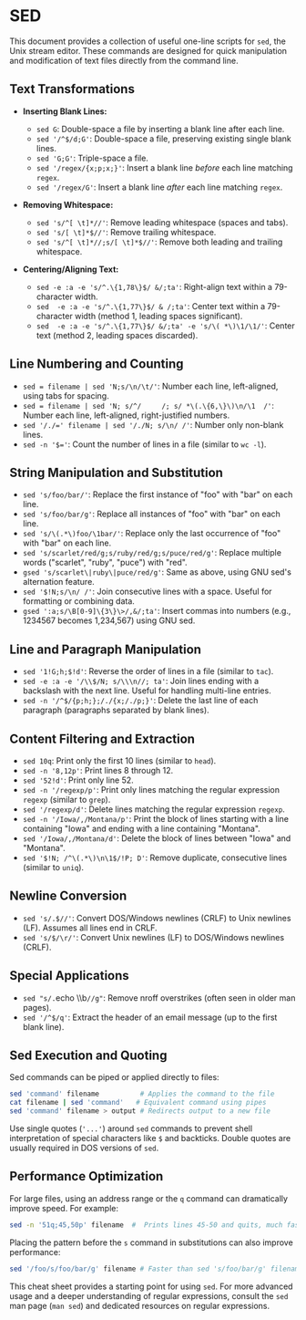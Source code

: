 # SED

This document provides a collection of useful one-line scripts for `sed`, the Unix stream editor.  These commands are designed for quick manipulation and modification of text files directly from the command line.

## Text Transformations

* **Inserting Blank Lines:**

    * `sed G`: Double-space a file by inserting a blank line after each line.
    * `sed '/^$/d;G'`: Double-space a file, preserving existing single blank lines.
    * `sed 'G;G'`: Triple-space a file.
    * `sed '/regex/{x;p;x;}'`: Insert a blank line *before* each line matching `regex`.
    * `sed '/regex/G'`: Insert a blank line *after* each line matching `regex`.

* **Removing Whitespace:**

    * `sed 's/^[ \t]*//'`: Remove leading whitespace (spaces and tabs).
    * `sed 's/[ \t]*$//'`: Remove trailing whitespace.
    * `sed 's/^[ \t]*//;s/[ \t]*$//'`: Remove both leading and trailing whitespace.

* **Centering/Aligning Text:**

    * `sed -e :a -e 's/^.\{1,78\}$/ &/;ta'`: Right-align text within a 79-character width.
    * `sed  -e :a -e 's/^.\{1,77\}$/ & /;ta'`: Center text within a 79-character width (method 1, leading spaces significant).
    * `sed  -e :a -e 's/^.\{1,77\}$/ &/;ta' -e 's/\( *\)\1/\1/'`: Center text (method 2, leading spaces discarded).


## Line Numbering and Counting

* `sed = filename | sed 'N;s/\n/\t/'`: Number each line, left-aligned, using tabs for spacing.
* `sed = filename | sed 'N; s/^/     /; s/ *\(.\{6,\}\)\n/\1  /'`: Number each line, left-aligned, right-justified numbers.
* `sed '/./=' filename | sed '/./N; s/\n/ /'`: Number only non-blank lines.
* `sed -n '$='`: Count the number of lines in a file (similar to `wc -l`).

## String Manipulation and Substitution

* `sed 's/foo/bar/'`: Replace the first instance of "foo" with "bar" on each line.
* `sed 's/foo/bar/g'`: Replace all instances of "foo" with "bar" on each line.
* `sed 's/\(.*\)foo/\1bar/'`: Replace only the last occurrence of "foo" with "bar" on each line.
* `sed 's/scarlet/red/g;s/ruby/red/g;s/puce/red/g'`: Replace multiple words ("scarlet", "ruby", "puce") with "red".
* `gsed 's/scarlet\|ruby\|puce/red/g'`:  Same as above, using GNU sed's alternation feature.
* `sed '$!N;s/\n/ /'`: Join consecutive lines with a space. Useful for formatting or combining data.
* `gsed ':a;s/\B[0-9]\{3\}\>/,&/;ta'`: Insert commas into numbers (e.g., 1234567 becomes 1,234,567) using GNU sed.


## Line and Paragraph Manipulation

* `sed '1!G;h;$!d'`: Reverse the order of lines in a file (similar to `tac`).
* `sed -e :a -e '/\\$/N; s/\\\n//; ta'`: Join lines ending with a backslash with the next line. Useful for handling multi-line entries.
* `sed -n '/^$/{p;h;};/./{x;/./p;}'`: Delete the last line of each paragraph (paragraphs separated by blank lines).

## Content Filtering and Extraction

* `sed 10q`: Print only the first 10 lines (similar to `head`).
* `sed -n '8,12p'`: Print lines 8 through 12.
* `sed '52!d'`: Print only line 52.
* `sed -n '/regexp/p'`: Print only lines matching the regular expression `regexp` (similar to `grep`).
* `sed '/regexp/d'`: Delete lines matching the regular expression `regexp`.
* `sed -n '/Iowa/,/Montana/p'`: Print the block of lines starting with a line containing "Iowa" and ending with a line containing "Montana".
* `sed '/Iowa/,/Montana/d'`: Delete the block of lines between "Iowa" and "Montana".
* `sed '$!N; /^\(.*\)\n\1$/!P; D'`: Remove duplicate, consecutive lines (similar to `uniq`).

## Newline Conversion

* `sed 's/.$//'`: Convert DOS/Windows newlines (CRLF) to Unix newlines (LF).  Assumes all lines end in CRLF.
* `sed 's/$/\r/'`: Convert Unix newlines (LF) to DOS/Windows newlines (CRLF).

## Special Applications

* `sed "s/.`echo \\\b`//g"`: Remove nroff overstrikes (often seen in older man pages).
* `sed '/^$/q'`: Extract the header of an email message (up to the first blank line).


##  Sed Execution and Quoting

Sed commands can be piped or applied directly to files:

```bash
sed 'command' filename          # Applies the command to the file
cat filename | sed 'command'   # Equivalent command using pipes
sed 'command' filename > output # Redirects output to a new file
```

Use single quotes (`'...'`) around `sed` commands to prevent shell interpretation of special characters like `$` and backticks. Double quotes are usually required in DOS versions of `sed`.


## Performance Optimization

For large files, using an address range or the `q` command can dramatically improve speed.  For example:

```bash
sed -n '51q;45,50p' filename  #  Prints lines 45-50 and quits, much faster for large files.
```

Placing the pattern before the `s` command in substitutions can also improve performance:

```bash
sed '/foo/s/foo/bar/g' filename # Faster than sed 's/foo/bar/g' filename
```

This cheat sheet provides a starting point for using `sed`.  For more advanced usage and a deeper understanding of regular expressions, consult the `sed` man page (`man sed`) and dedicated resources on regular expressions.